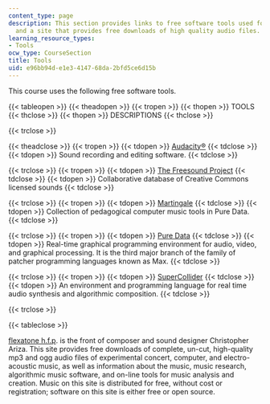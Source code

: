 ```yaml
---
content_type: page
description: This section provides links to free software tools used for the class,
  and a site that provides free downloads of high quality audio files.
learning_resource_types:
- Tools
ocw_type: CourseSection
title: Tools
uid: e96bb94d-e1e3-4147-68da-2bfd5ce6d15b
---
```


This course uses the following free software tools.

{{< tableopen >}}
{{< theadopen >}}
{{< tropen >}}
{{< thopen >}}
TOOLS
{{< thclose >}}
{{< thopen >}}
DESCRIPTIONS
{{< thclose >}}

{{< trclose >}}

{{< theadclose >}}
{{< tropen >}}
{{< tdopen >}}
[Audacity®](http://audacity.sourceforge.net/)
{{< tdclose >}}
{{< tdopen >}}
Sound recording and editing software.
{{< tdclose >}}

{{< trclose >}}
{{< tropen >}}
{{< tdopen >}}
[The Freesound Project](http://freesound.org/)
{{< tdclose >}}
{{< tdopen >}}
Collaborative database of Creative Commons licensed sounds
{{< tdclose >}}

{{< trclose >}}
{{< tropen >}}
{{< tdopen >}}
[Martingale](http://code.google.com/p/martingale)
{{< tdclose >}}
{{< tdopen >}}
Collection of pedagogical computer music tools in Pure Data.
{{< tdclose >}}

{{< trclose >}}
{{< tropen >}}
{{< tdopen >}}
[Pure Data](http://puredata.info/)
{{< tdclose >}}
{{< tdopen >}}
Real-time graphical programming environment for audio, video, and graphical processing. It is the third major branch of the family of patcher programming languages known as Max.
{{< tdclose >}}

{{< trclose >}}
{{< tropen >}}
{{< tdopen >}}
[SuperCollider](http://supercollider.sourceforge.net/)
{{< tdclose >}}
{{< tdopen >}}
An environment and programming language for real time audio synthesis and algorithmic composition.
{{< tdclose >}}

{{< trclose >}}

{{< tableclose >}}

[flexatone h.f.p](http://flexatone.net/). is the front of composer and sound designer Christopher Ariza. This site provides free downloads of complete, un-cut, high-quality mp3 and ogg audio files of experimental concert, computer, and electro-acoustic music, as well as information about the music, music research, algorithmic music software, and on-line tools for music analysis and creation. Music on this site is distributed for free, without cost or registration; software on this site is either free or open source.